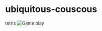 # ubiquitous-couscous
tetris
![Game play](https://github.com/user-attachments/assets/18168426-14d8-4bfe-94a4-6120440e0c35)
